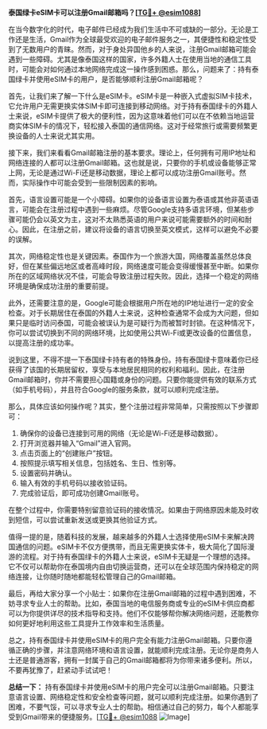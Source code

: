 **泰国绿卡eSIM卡可以注册Gmail邮箱吗？[[TG💪+ @esim1088](https://t.me/s/esim1088)]**

在当今数字化的时代，电子邮件已经成为我们生活中不可或缺的一部分。无论是工作还是生活，Gmail作为全球最受欢迎的电子邮件服务之一，其便捷性和稳定性受到了无数用户的青睐。然而，对于身处异国他乡的人来说，注册Gmail邮箱可能会遇到一些障碍。尤其是像泰国这样的国家，许多外籍人士在使用当地的通信工具时，可能会对如何通过本地网络完成这一操作感到困惑。那么，问题来了：持有泰国绿卡并使用eSIM卡的用户，是否能够顺利注册Gmail邮箱呢？

首先，让我们来了解一下什么是eSIM卡。eSIM卡是一种嵌入式虚拟SIM卡技术，它允许用户无需更换实体SIM卡即可连接到移动网络。对于持有泰国绿卡的外籍人士来说，eSIM卡提供了极大的便利性，因为这意味着他们可以在不依赖当地运营商实体SIM卡的情况下，轻松接入泰国的通信网络。这对于经常旅行或需要频繁更换设备的人士来说尤其实用。

接下来，我们来看看Gmail邮箱注册的基本要求。理论上，任何拥有可用IP地址和网络连接的人都可以注册Gmail邮箱。这也就是说，只要你的手机或设备能够正常上网，无论是通过Wi-Fi还是移动数据，理论上都可以成功注册Gmail账号。然而，实际操作中可能会受到一些限制因素的影响。

首先，语言设置可能是一个小障碍。如果你的设备语言设置为泰语或其他非英语语言，可能会在注册过程中遇到一些麻烦。尽管Google支持多语言环境，但某些步骤可能仍会以英文为主，这对不太熟悉英语的用户来说可能需要额外的时间和耐心。因此，在注册之前，建议将设备的语言切换至英文模式，这样可以避免不必要的误解。

其次，网络稳定性也是关键因素。泰国作为一个旅游大国，网络覆盖虽然总体良好，但在某些偏远地区或者高峰时段，网络速度可能会变得缓慢甚至中断。如果你所在的区域网络状况不佳，可能会导致注册过程失败。因此，选择一个稳定的网络环境是确保成功注册的重要前提。

此外，还需要注意的是，Google可能会根据用户所在地的IP地址进行一定的安全检查。对于长期居住在泰国的外籍人士来说，这种检查通常不会成为大问题，但如果只是临时访问泰国，可能会被误认为是可疑行为而被暂时封锁。在这种情况下，你可以尝试切换到不同的网络环境，比如使用公共Wi-Fi或更改设备的位置信息，以提高注册的成功率。

说到这里，不得不提一下泰国绿卡持有者的特殊身份。持有泰国绿卡意味着你已经获得了该国的长期居留权，享受与本地居民相同的权利和福利。因此，在注册Gmail邮箱时，你并不需要担心国籍或身份的问题。只要你能提供有效的联系方式（如手机号码），并且符合Google的服务条款，就可以顺利完成注册。

那么，具体应该如何操作呢？其实，整个注册过程非常简单，只需按照以下步骤即可：

1. 确保你的设备已连接到可用的网络（无论是Wi-Fi还是移动数据）。
2. 打开浏览器并输入“Gmail”进入官网。
3. 点击页面上的“创建账户”按钮。
4. 按照提示填写相关信息，包括姓名、生日、性别等。
5. 设置密码并确认。
6. 输入有效的手机号码以接收验证码。
7. 完成验证后，即可成功创建Gmail账号。

在整个过程中，你需要特别留意验证码的接收情况。如果由于网络原因未能及时收到短信，可以尝试重新发送或更换其他验证方式。

值得一提的是，随着科技的发展，越来越多的外籍人士选择使用eSIM卡来解决跨国通信的问题。eSIM卡不仅方便携带，而且无需更换实体卡，极大简化了国际漫游的流程。对于持有泰国绿卡的外籍人士来说，eSIM卡无疑是一个理想的选择。它不仅可以帮助你在泰国境内自由切换运营商，还可以在全球范围内保持稳定的网络连接，让你随时随地都能轻松管理自己的Gmail邮箱。

最后，再给大家分享一个小贴士：如果你在注册Gmail邮箱的过程中遇到困难，不妨寻求专业人士的帮助。比如，泰国当地的电信服务商或专业的eSIM卡供应商都可以为你提供详尽的技术指导和支持。他们不仅能够帮你解决网络问题，还能教你如何更好地利用这些工具提升工作效率和生活质量。

总之，持有泰国绿卡并使用eSIM卡的用户完全有能力注册Gmail邮箱。只要你遵循正确的步骤，并注意网络环境和语言设置，就能顺利完成注册。无论你是商务人士还是普通游客，拥有一封属于自己的Gmail邮箱都将为你带来诸多便利。所以，不要再犹豫了，赶紧动手试试吧！

**总结一下：** 持有泰国绿卡并使用eSIM卡的用户完全可以注册Gmail邮箱。只要注意语言设置、网络稳定性和安全检查等问题，就可以顺利完成注册。如果你遇到了困难，不要气馁，可以寻求专业人士的帮助。相信通过自己的努力，每个人都能享受到Gmail带来的便捷服务。[[TG💪+ @esim1088](https://t.me/s/esim1088) ![Image](https://i.postimg.cc/4NQfJmqS/Snipaste-2025-05-13-00-14-12.png)]